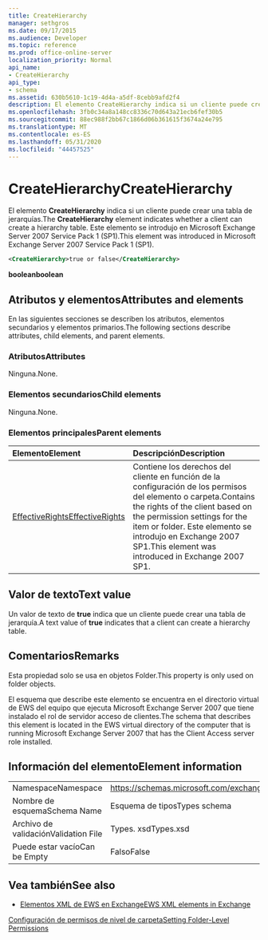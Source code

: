 ```yaml
---
title: CreateHierarchy
manager: sethgros
ms.date: 09/17/2015
ms.audience: Developer
ms.topic: reference
ms.prod: office-online-server
localization_priority: Normal
api_name:
- CreateHierarchy
api_type:
- schema
ms.assetid: 630b5610-1c19-4d4a-a5df-8cebb9afd2f4
description: El elemento CreateHierarchy indica si un cliente puede crear una tabla de jerarquías. Este elemento se introdujo en Microsoft Exchange Server 2007 Service Pack 1 (SP1).
ms.openlocfilehash: 3fb0c34a8a148cc8336c70d643a21ecb6fef30b5
ms.sourcegitcommit: 88ec988f2bb67c1866d06b361615f3674a24e795
ms.translationtype: MT
ms.contentlocale: es-ES
ms.lasthandoff: 05/31/2020
ms.locfileid: "44457525"
---
```

# <a name="createhierarchy"></a><span data-ttu-id="d120c-104">CreateHierarchy</span><span class="sxs-lookup"><span data-stu-id="d120c-104">CreateHierarchy</span></span>

<span data-ttu-id="d120c-105">El elemento **CreateHierarchy** indica si un cliente puede crear una tabla de jerarquías.</span><span class="sxs-lookup"><span data-stu-id="d120c-105">The **CreateHierarchy** element indicates whether a client can create a hierarchy table.</span></span> <span data-ttu-id="d120c-106">Este elemento se introdujo en Microsoft Exchange Server 2007 Service Pack 1 (SP1).</span><span class="sxs-lookup"><span data-stu-id="d120c-106">This element was introduced in Microsoft Exchange Server 2007 Service Pack 1 (SP1).</span></span> 
  
```xml
<CreateHierarchy>true or false</CreateHierarchy>
```

 <span data-ttu-id="d120c-107">**boolean**</span><span class="sxs-lookup"><span data-stu-id="d120c-107">**boolean**</span></span>
## <a name="attributes-and-elements"></a><span data-ttu-id="d120c-108">Atributos y elementos</span><span class="sxs-lookup"><span data-stu-id="d120c-108">Attributes and elements</span></span>

<span data-ttu-id="d120c-109">En las siguientes secciones se describen los atributos, elementos secundarios y elementos primarios.</span><span class="sxs-lookup"><span data-stu-id="d120c-109">The following sections describe attributes, child elements, and parent elements.</span></span>
  
### <a name="attributes"></a><span data-ttu-id="d120c-110">Atributos</span><span class="sxs-lookup"><span data-stu-id="d120c-110">Attributes</span></span>

<span data-ttu-id="d120c-111">Ninguna.</span><span class="sxs-lookup"><span data-stu-id="d120c-111">None.</span></span>
  
### <a name="child-elements"></a><span data-ttu-id="d120c-112">Elementos secundarios</span><span class="sxs-lookup"><span data-stu-id="d120c-112">Child elements</span></span>

<span data-ttu-id="d120c-113">Ninguna.</span><span class="sxs-lookup"><span data-stu-id="d120c-113">None.</span></span>
  
### <a name="parent-elements"></a><span data-ttu-id="d120c-114">Elementos principales</span><span class="sxs-lookup"><span data-stu-id="d120c-114">Parent elements</span></span>

|<span data-ttu-id="d120c-115">**Elemento**</span><span class="sxs-lookup"><span data-stu-id="d120c-115">**Element**</span></span>|<span data-ttu-id="d120c-116">**Descripción**</span><span class="sxs-lookup"><span data-stu-id="d120c-116">**Description**</span></span>|
|:-----|:-----|
|[<span data-ttu-id="d120c-117">EffectiveRights</span><span class="sxs-lookup"><span data-stu-id="d120c-117">EffectiveRights</span></span>](effectiverights.md) <br/> |<span data-ttu-id="d120c-118">Contiene los derechos del cliente en función de la configuración de los permisos del elemento o carpeta.</span><span class="sxs-lookup"><span data-stu-id="d120c-118">Contains the rights of the client based on the permission settings for the item or folder.</span></span> <span data-ttu-id="d120c-119">Este elemento se introdujo en Exchange 2007 SP1.</span><span class="sxs-lookup"><span data-stu-id="d120c-119">This element was introduced in Exchange 2007 SP1.</span></span>  <br/> |
   
## <a name="text-value"></a><span data-ttu-id="d120c-120">Valor de texto</span><span class="sxs-lookup"><span data-stu-id="d120c-120">Text value</span></span>

<span data-ttu-id="d120c-121">Un valor de texto de **true** indica que un cliente puede crear una tabla de jerarquía.</span><span class="sxs-lookup"><span data-stu-id="d120c-121">A text value of **true** indicates that a client can create a hierarchy table.</span></span> 
  
## <a name="remarks"></a><span data-ttu-id="d120c-122">Comentarios</span><span class="sxs-lookup"><span data-stu-id="d120c-122">Remarks</span></span>

<span data-ttu-id="d120c-123">Esta propiedad solo se usa en objetos Folder.</span><span class="sxs-lookup"><span data-stu-id="d120c-123">This property is only used on folder objects.</span></span>
  
<span data-ttu-id="d120c-124">El esquema que describe este elemento se encuentra en el directorio virtual de EWS del equipo que ejecuta Microsoft Exchange Server 2007 que tiene instalado el rol de servidor acceso de clientes.</span><span class="sxs-lookup"><span data-stu-id="d120c-124">The schema that describes this element is located in the EWS virtual directory of the computer that is running Microsoft Exchange Server 2007 that has the Client Access server role installed.</span></span>
  
## <a name="element-information"></a><span data-ttu-id="d120c-125">Información del elemento</span><span class="sxs-lookup"><span data-stu-id="d120c-125">Element information</span></span>

|||
|:-----|:-----|
|<span data-ttu-id="d120c-126">Namespace</span><span class="sxs-lookup"><span data-stu-id="d120c-126">Namespace</span></span>  <br/> |https://schemas.microsoft.com/exchange/services/2006/types  <br/> |
|<span data-ttu-id="d120c-127">Nombre de esquema</span><span class="sxs-lookup"><span data-stu-id="d120c-127">Schema Name</span></span>  <br/> |<span data-ttu-id="d120c-128">Esquema de tipos</span><span class="sxs-lookup"><span data-stu-id="d120c-128">Types schema</span></span>  <br/> |
|<span data-ttu-id="d120c-129">Archivo de validación</span><span class="sxs-lookup"><span data-stu-id="d120c-129">Validation File</span></span>  <br/> |<span data-ttu-id="d120c-130">Types. xsd</span><span class="sxs-lookup"><span data-stu-id="d120c-130">Types.xsd</span></span>  <br/> |
|<span data-ttu-id="d120c-131">Puede estar vacío</span><span class="sxs-lookup"><span data-stu-id="d120c-131">Can be Empty</span></span>  <br/> |<span data-ttu-id="d120c-132">Falso</span><span class="sxs-lookup"><span data-stu-id="d120c-132">False</span></span>  <br/> |
   
## <a name="see-also"></a><span data-ttu-id="d120c-133">Vea también</span><span class="sxs-lookup"><span data-stu-id="d120c-133">See also</span></span>



- [<span data-ttu-id="d120c-134">Elementos XML de EWS en Exchange</span><span class="sxs-lookup"><span data-stu-id="d120c-134">EWS XML elements in Exchange</span></span>](ews-xml-elements-in-exchange.md)


[<span data-ttu-id="d120c-135">Configuración de permisos de nivel de carpeta</span><span class="sxs-lookup"><span data-stu-id="d120c-135">Setting Folder-Level Permissions</span></span>](https://msdn.microsoft.com/library/c7530e86-5112-401c-b10a-9c054ae59f07%28Office.15%29.aspx)

